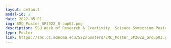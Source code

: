 ```yaml
---
layout: default
modal-id: 7
date: 2022-05-01
img: SMC_Poster_SP2022_Group03.png
description: SSU Week of Research & Creativity, Science Symposium Poster
type: Poster
link: https://smc.cs.sonoma.edu/S22/posters/SMC_Poster_SP2022_Group03.pdf
---
```

